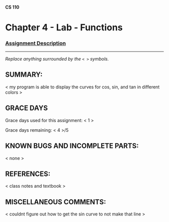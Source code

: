 #### CS 110
# Chapter 4 - Lab - Functions

### [Assignment Description](https://docs.google.com/document/d/1V20D_upUX4MO8YmskKlRB25Yu2pCEv3-h8z4EAfrSno/edit?usp=sharing)

***

_Replace anything surrounded by the `< >` symbols._

## SUMMARY:
 < my program is able to display the curves for cos, sin, and tan in different colors >

## GRACE DAYS
Grace days used for this assignment: < 1 >

Grace days remaining: < 4 >/5

## KNOWN BUGS AND INCOMPLETE PARTS:
 < none >

## REFERENCES:
 < class notes and textbook >

## MISCELLANEOUS COMMENTS:
 < couldnt figure out how to get the sin curve to not make that line >
